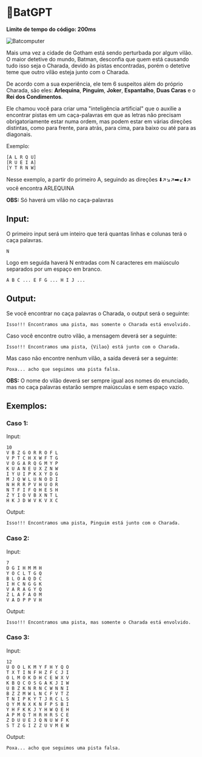 # 🦇BatGPT

**Limite de tempo do código: 200ms**

![Batcomputer](https://media.tenor.com/q3usgo-LZEEAAAAC/batman-and-robin-bat.gif)

Mais uma vez a cidade de Gotham está sendo perturbada por algum vilão. O maior detetive do mundo, Batman, desconfia que quem está causando tudo isso seja o Charada, devido às pistas encontradas, porém o detetive teme que outro vilão esteja junto com o Charada.

De acordo com a sua experiência, ele tem 6 suspeitos além do próprio Charada, são eles: **Arlequina**, **Pinguim**, **Joker**, **Espantalho**, **Duas Caras** e o **Rei dos Condimentos**.

Ele chamou você para criar uma "inteligência artificial" que o auxilie a encontrar pistas em um caça-palavras em que as letras não precisam obrigatoriamente estar numa ordem, mas podem estar em várias direções distintas, como para frente, para atrás, para cima, para baixo ou até para as diagonais.

Exemplo:

```
[A L R Q U]
[R U E I A]
[Y T R N W]
```

Nesse exemplo, a partir do primeiro A, seguindo as direções ⬇️↗️↘️↗️➡️↙️⬇️↗️ você encontra ARLEQUINA

**OBS:** Só haverá um vilão no caça-palavras

## Input:

O primeiro input será um inteiro que terá quantas linhas e colunas terá o caça palavras.

```
N
```

Logo em seguida haverá N entradas com N caracteres em maiúsculo separados por um espaço em branco.

```
A B C ... E F G ... H I J ...
```

## Output:

Se você encontrar no caça palavras o Charada, o output será o seguinte:

```
Isso!!! Encontramos uma pista, mas somente o Charada está envolvido.
```

Caso você encontre outro vilão, a mensagem deverá ser a seguinte:

```
Isso!!! Encontramos uma pista, {Vilao} está junto com o Charada.
```

Mas caso não encontre nenhum vilão, a saída deverá ser a seguinte:

```
Poxa... acho que seguimos uma pista falsa.
```

**OBS:** O nome do vilão deverá ser sempre igual aos nomes do enunciado, mas no caça palavras estarão sempre maiúsculas e sem espaço vazio.

## Exemplos:

### Caso 1:

Input:
```
10
V B Z G O R R O F L
V P T C H X W F T G
V O G A R Q G M Y P
K U A N E U X Z N W
I Y U I P K X Y D G
M J Q W L U N O D I
N H R R P V H U O R
N T F I F Q H E S H
Z Y I O V B X N T L
H K J D W V K V X C
```

Output:
```
Isso!!! Encontramos uma pista, Pinguim está junto com o Charada.
```

### Caso 2:

Input:
```
7
D G I H M M H
Y O C L T G Q
B L O A Q D C
I H C N G G K
V A R A G Y Q
Z L A F A O M
V A D P P V H
```

Output:
```
Isso!!! Encontramos uma pista, mas somente o Charada está envolvido.
```

### Caso 3:

Input:
```
12
U O O L K M Y F H Y Q O
T X T I N F H Z F C J I
O L M O K D H C E W X V
K B Q C O S G A K J I W
U B Z K N R N C W N N I
B Z Z M W L N C F V T Z
T N I P K Y T J R C L S
Q Y M N X K N F P S B I
Y H F K K J Y H W Q E H
A P M Q T H R H R S C E
Z D U U E J Q N U W F K
S T Z G I Z Z U V M E W
```

Output:
```
Poxa... acho que seguimos uma pista falsa.
```
